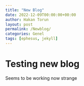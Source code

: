 ```yaml
---
title: "New Blog"
date: 2022-12-09T00:00:00+00:00
author: Hakan Torun
layout: post
permalink: /Newblog/
categories: Genel
tags: [ephesus, jekyll]
---
```



# Testing new blog

Seems to be working now strange

